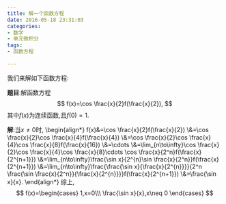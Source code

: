 ```yaml
---
title: 解一个函数方程
date: 2016-05-18 23:31:03
categories:
- 数学
- 单元微积分
tags:
- 函数方程

---
```

我们来解如下函数方程:

**题目**:解函数方程
$$
f(x)=\cos \frac{x}{2}f(\frac{x}{2}),
$$
其中$f(x)$为连续函数,且$f(0)=1$.


**解**:当$x\neq 0$时,
  \begin{align\*}
    f(x)&=\cos \frac{x}{2}f(\frac{x}{2})
\\\&=\cos \frac{x}{2}\cos \frac{x}{4}f(\frac{x}{4})
\\\&=\cos \frac{x}{2}\cos \frac{x}{4}\cos \frac{x}{8}f(\frac{x}{16})
\\\&=\cdots
\\\&=\lim\_{n\to\infty}\cos \frac{x}{2}\cos \frac{x}{4}\cos \frac{x}{8}\cdots \cos
\frac{x}{2^n}f(\frac{x}{2^{n+1}})
\\\&=\lim\_{n\to\infty}\frac{\sin x}{2^{n}\sin
  \frac{x}{2^n}}f(\frac{x}{2^{n+1}})
\\\&=\lim\_{n\to\infty}\frac{\frac{\sin x}{\frac{x}{2^{n}}}}{2^n
  \frac{\sin \frac{x}{2^n}}{\frac{x}{2^{n}}}}f(\frac{x}{2^{n+1}})
\\\&=\frac{\sin x}{x}.
  \end{align\*}
综上,
$$
f(x)=\begin{cases}
  1,x=0\\\
\frac{\sin x}{x},x\neq 0
\end{cases}
$$